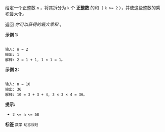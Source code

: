 给定一个正整数 `n` ，将其拆分为 `k` 个 **正整数** 的和（ `k >= 2` ），并使这些整数的乘积最大化。

返回 *你可以获得的最大乘积* 。

 

 **示例 1:** 

```

输入: n = 2
输出: 1
解释: 2 = 1 + 1, 1 × 1 = 1。
```
 **示例 2:** 

```

输入: n = 10
输出: 36
解释: 10 = 3 + 3 + 4, 3 × 3 × 4 = 36。
```
 

 **提示:** 
-  `2 <= n <= 58` 
 
**标签**
`数学` `动态规划` 

